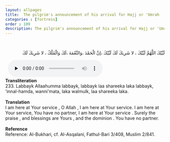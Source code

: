 ```yaml
---
layout: allpages
title:  The pilgrim's announcement of his arrival for Hajj or 'Umrah
categories : [fortress]
order : 109
description: The pilgrim's announcement of his arrival for Hajj or 'Umrah
---
```

&nbsp;
<div class="arabictext" dir="RTL">

لَبَّيْكَ اللَّهُمَّ لَبَّيْكَ ، لا شَرِيكَ لَكَ لَبَّيْكَ ،إنَّ الْحَمْدَ ،وَالنِّعْمَةَ ،لَكَ وَالْمُلْكُ ، لا شَرِيكَ لَكَ

</div>
&nbsp;


<audio controls  preload="none">
  <source src="{{ site.baseurl }}/audio/fortress/233.mp3" type="audio/mpeg">
Your browser does not support the audio element.
</audio>
&nbsp;
<div class="duaextra" tabindex="0">
<div><strong>Transliteration</strong></div>
<div class="extra">233. Labbayk Allaahumma labbayk, labbayk laa shareeka laka labbayk, 'innal-hamda, wanni'mata, laka walmulk, laa shareeka laka.</div>
</div>
&nbsp;
<div class="duaextra" tabindex="0">
<div><strong>Translation</strong></div>
<div class="extra">I am here at Your service , O Allah , I am here at Your service. I am here at Your service, You have no partner, I am here at Your service . Surely the praise , and blessings are Yours , and the dominion . You have no partner.</div>
</div>
&nbsp;
<div class="duaextra" tabindex="0">
<div><strong>Reference</strong></div>
<div class="extra">Reference: Al-Bukhari, cf. Al-Asqalani, Fathul-Bari 3/408, Muslim 2/841.</div>
</div>
